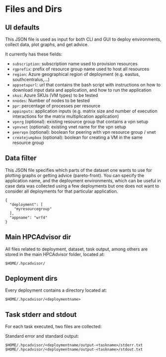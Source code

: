 # Files and Dirs

## UI defaults

This JSON file is used as input for both CLI and GUI to deploy environments,
collect data, plot graphs, and get advice.

It currently has these fields:

- `subscription`: subscription name used to provision resources
- `rgprefix`: prefix of resource group name used to host all resources
- `region`: Azure geographical region of deployment (e.g. eastus,
  southcentralus,...)
- `appsetupurl`: url that contains the bash script with instructions on how to
  download input data and application, and how to run the application
- `skus`: Azure SKUs (VM types) to be tested
- `nnodes`: Number of nodes to be tested
- `ppr`: percentage of processes per resource
- `appinputs`: application inputs (e.g. matrix size and number of execution
  interactions for the matrix multiplication application)
- `vpnrg` (optional): existing resource group that contains a vpn setup
- `vpnvnet` (optional): existing vnet name for the vpn setup
- `peervpn` (optional): boolean for peering with vpn resource group / vnet
- `createjumpbox` (optional): boolean for creating a VM in the same resource
group




## Data filter

This JSON file specifies which parts of the dataset one wants to use for plotting
graphs or getting advice (pareto-front). You can specify the
application name, and the deployment environments, which can be useful in case
data was collected using a few deployments but one does not want to consider all
deployments for that particular application.

```
{
  "deployment": [
    "myresourcegroup"
  ],
  "appname": "wrf4"
}
```

##  Main HPCAdvisor dir

All files related to deployment, dataset, task output, among others are stored
in the main HPCAdvisor folder, located at:

```
$HOME/.hpcadvisor/
```


## Deployment dirs

Every deployment contains a directory located at:

```
$HOME/.hpcadvisor/<deploymentname>
```

## Task stderr and stdout

For each task executed, two files are collected:

Standard error and standard output:

```
$HOME/.hpcadvisor/<deploymentname/output-<taskname>/stderr.txt
$HOME/.hpcadvisor/<deploymentname/output-<taskname>/stdout.txt
```

